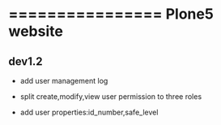 ================
Plone5 website 
================

dev1.2
-------------------

- add user management log

- split create,modify,view user permission to three roles

- add user properties:id_number,safe_level 